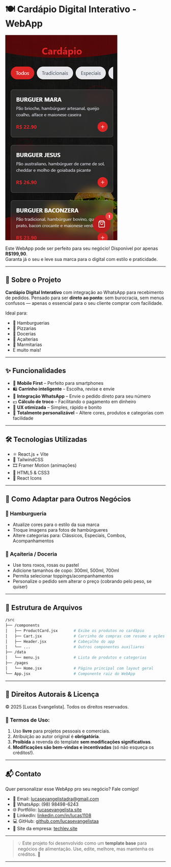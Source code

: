 # 🍽️ Cardápio Digital Interativo - WebApp

![Screenshot do WebApp](/public/preview.png)

Este WebApp pode ser perfeito para seu negócio! Disponível por apenas **R$199,90**.  
Garanta já o seu e leve sua marca para o digital com estilo e praticidade.

---

## 🧾 Sobre o Projeto

**Cardápio Digital Interativo** com integração ao WhatsApp para recebimento de pedidos. Pensado para ser **direto ao ponto**: sem burocracia, sem menus confusos — apenas o essencial para o seu cliente comprar com facilidade.

Ideal para:

- 🍔 Hamburguerias
- 🍕 Pizzarias
- 🍫 Docerias
- 🍨 Açaíterias
- 🍱 Marmitarias
- E muito mais!

---

## ✨ Funcionalidades

- 📱 **Mobile First** – Perfeito para smartphones
- 🛍️ **Carrinho inteligente** – Escolha, revise e envie
- 📲 **Integração WhatsApp** – Envie o pedido direto para seu número
- 💵 **Cálculo de troco** – Facilitando o pagamento em dinheiro
- 🎯 **UX otimizada** – Simples, rápido e bonito
- 🧩 **Totalmente personalizável** – Altere cores, produtos e categorias com facilidade

---

## 🛠️ Tecnologias Utilizadas

- ⚛️ React.js + Vite
- 💨 TailwindCSS
- 🎞️ Framer Motion (animações)
- 🧱 HTML5 & CSS3
- 🎨 React Icons

---

## 🔄 Como Adaptar para Outros Negócios

### 🍔 Hamburgueria

- Atualize cores para o estilo da sua marca
- Troque imagens para fotos de hambúrgueres
- Altere categorias para: Clássicos, Especiais, Combos, Acompanhamentos

### 🍨 Açaíteria / Doceria

- Use tons roxos, rosas ou pastel
- Adicione tamanhos de copo: 300ml, 500ml, 700ml
- Permita selecionar toppings/acompanhamentos
- Personalize o pedido sem alterar o preço (cobrando pelo peso, se quiser)

---

## 📁 Estrutura de Arquivos
```bash
/src
├── /components
│   ├── ProductCard.jsx       # Exibe os produtos no cardápio
│   ├── Cart.jsx              # Carrinho de compras com resumo e ações
│   ├── Header.jsx            # Cabeçalho do app
│   └── ...                   # Outros componentes auxiliares
├── /data
│   └── menu.js               # Lista de produtos e categorias
├── /pages
│   └── Home.jsx              # Página principal com layout geral
└── App.jsx                   # Componente raiz do WebApp
```
---

## 📌 Direitos Autorais & Licença

© 2025 [Lucas Evangelista]. Todos os direitos reservados.

### 📜 Termos de Uso:
1. Uso **livre** para projetos pessoais e comerciais.
2. Atribuição ao autor original é **obrigatória**.
3. **Proibida** a revenda do template **sem modificações significativas**.
4. **Modificações são bem-vindas e incentivadas** (só não esqueça os créditos!).

---

## 📬 Contato

Quer personalizar esse WebApp pro seu negócio? Fale comigo!

- 📧 Email: lucasevangelistadra@gmail.com  
- 📱 WhatsApp: (98) 98498-6243  
- 🌐 Portfólio: [lucasevangelista.site](https://www.lucasevangelista.site)  
- 💼 LinkedIn: [linkedin.com/in/lucas1108](https://www.linkedin.com/in/lucas1108)  
- 💻 GitHub: [github.com/lucasevangelistaa](https://github.com/lucasevangelistaa)  
- 🏢 Site da empresa: [techlev.site](https://www.techlev.site)

---

> 💡 Este projeto foi desenvolvido como um **template base** para negócios de alimentação. Use, edite, melhore, mas mantenha os créditos. 💙

---

